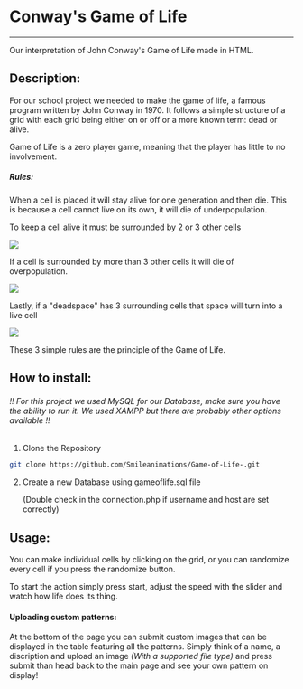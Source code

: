 # Conway's Game of Life

---

Our interpretation of John Conway's Game of Life made in HTML.

## Description:

For our school project we needed to make the game of life, a famous program written by John Conway in 1970. It follows a simple structure of a grid with each grid being either on or off or a more known term: dead or alive.

Game of Life is a zero player game, meaning that the player has little to no involvement.

##### Rules:

When a cell is placed it will stay alive for one generation and then die. This is because a cell cannot live on its own, it will die of underpopulation.

To keep a cell alive it must be surrounded by 2 or 3 other cells

![](C:\Users\mark%20van%20der%20veen\AppData\Roaming\marktext\images\2024-09-05-10-52-55-cel_1.png) 

If a cell is surrounded by more than 3 other cells it will die of overpopulation.

![](C:\Users\mark%20van%20der%20veen\AppData\Roaming\marktext\images\2024-09-05-10-53-34-cel_2.png)

Lastly, if a "deadspace" has 3 surrounding cells that space will turn into a live cell

![](C:\Users\mark%20van%20der%20veen\AppData\Roaming\marktext\images\2024-09-05-10-54-27-cel_3.png)

These 3 simple rules are the principle of the Game of Life.

## How to install:

###### !! For this project we used MySQL for our Database, make sure you have the ability to run it. We used XAMPP but there are probably other options available !!

1. Clone the Repository

```bash
git clone https://github.com/Smileanimations/Game-of-Life-.git
```

2. Create a new Database using gameoflife.sql file
   
   (Double check in the connection.php if username and host are set correctly)

## Usage:

You can make individual cells by clicking on the grid, or you can randomize every cell if you press the randomize button.

To start the action simply press start, adjust the speed with the slider and watch how life does its thing.

#### Uploading custom patterns:

At the bottom of the page you can submit custom images that can be displayed in the table featuring all the patterns. Simply think of a name, a discription and upload an image *(With a supported file type)* and press submit than head back to the main page and see your own pattern on display!
